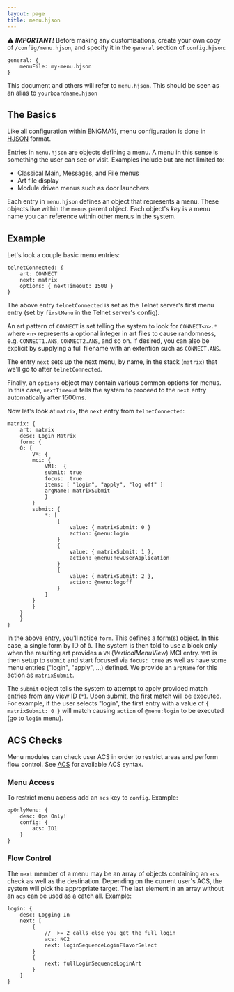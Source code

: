 ```yaml
---
layout: page
title: menu.hjson
---
```

:warning: ***IMPORTANT!*** Before making any customisations, create your own copy of `/config/menu.hjson`, and specify it in the
`general` section of `config.hjson`:

````hjson
general: {
    menuFile: my-menu.hjson
}
````
This document and others will refer to `menu.hjson`. This should be seen as an alias to `yourboardname.hjson`

## The Basics
Like all configuration within ENiGMA½, menu configuration is done in [HJSON](https://hjson.org/) format.

Entries in `menu.hjson` are objects defining a menu. A menu in this sense is something the user can see 
or visit. Examples include but are not limited to:

* Classical Main, Messages, and File menus
* Art file display
* Module driven menus such as door launchers


Each entry in `menu.hjson` defines an object that represents a menu. These objects live within the `menus` 
parent object. Each object's *key* is a menu name you can reference within other menus in the system. 

## Example
Let's look a couple basic menu entries:

```hjson
telnetConnected: {
    art: CONNECT
    next: matrix
    options: { nextTimeout: 1500 }
}
```

The above entry `telnetConnected` is set as the Telnet server's first menu entry (set by `firstMenu` in 
the Telnet server's config).

An art pattern of `CONNECT` is set telling the system to look for `CONNECT<n>.*` where `<n>` represents 
a optional integer in art files to cause randomness, e.g. `CONNECT1.ANS`, `CONNECT2.ANS`, and so on. If 
desired, you can also be explicit by supplying a full filename with an extention such as `CONNECT.ANS`.

The entry `next` sets up the next menu, by name, in the stack (`matrix`) that we'll go to after 
`telnetConnected`.

Finally, an `options` object may contain various common options for menus. In this case, `nextTimeout` 
tells the system to proceed to the `next` entry automatically after 1500ms.

Now let's look at `matrix`, the `next` entry from `telnetConnected`:

```hjson
matrix: {
    art: matrix
    desc: Login Matrix
    form: {
    0: {
        VM: {
        mci: {
            VM1:  {
            submit: true
            focus:  true            
            items: [ "login", "apply", "log off" ]
            argName: matrixSubmit
            }
        }
        submit: {
            *: [
                {
                    value: { matrixSubmit: 0 }
                    action: @menu:login
                }
                {
                    value: { matrixSubmit: 1 },
                    action: @menu:newUserApplication
                }
                {
                    value: { matrixSubmit: 2 },
                    action: @menu:logoff
                }
            ]
        }
        }
    }
    }
}
```

In the above entry, you'll notice `form`. This defines a form(s) object. In this case, a single form 
by ID of `0`. The system is then told to use a block only when the resulting art provides a `VM` 
(*VerticalMenuView*) MCI entry. `VM1` is then setup to `submit` and start focused via `focus: true` 
as well as have some menu entries ("login", "apply", ...) defined. We provide an `argName` for this 
action as `matrixSubmit`.

The `submit` object tells the system to attempt to apply provided match entries from any view ID (`*`).
 Upon submit, the first match will be executed. For example, if the user selects "login", the first entry 
 with a value of `{ matrixSubmit: 0 }` will match causing `action` of `@menu:login` to be executed (go 
 to `login` menu).

## ACS Checks
Menu modules can check user ACS in order to restrict areas and perform flow control. See [ACS](acs.md) for available ACS syntax.

### Menu Access
To restrict menu access add an `acs` key to `config`. Example:
```
opOnlyMenu: {
    desc: Ops Only!
    config: {
        acs: ID1
    }
}
```

### Flow Control
The `next` member of a menu may be an array of objects containing an `acs` check as well as the destination. Depending on the current user's ACS, the system will pick the appropriate target. The last element in an array without an `acs` can be used as a catch all. Example:
```
login: {
    desc: Logging In
    next: [
        {
            //	>= 2 calls else you get the full login
            acs: NC2
            next: loginSequenceLoginFlavorSelect
        }
        {
            next: fullLoginSequenceLoginArt
        }
    ]
}
```